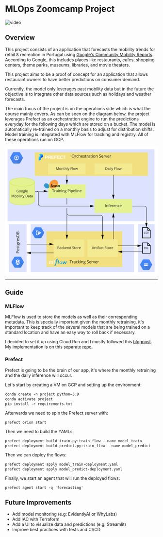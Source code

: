 # MLOps Zoomcamp Project

![video](https://share.cleanshot.com/QLG0NL)

## Overview

This project consists of an application that forecasts the mobility trends for retail & recreation in Portugal using  [Google's Community Mobility Reports](https://www.google.com/covid19/mobility). According to Google, this includes places like restaurants, cafes, shopping centers, theme parks, museums, libraries, and movie theaters.

This project aims to be a proof of concept for an application that allows restaurant owners to have better predictions on consumer demand.

Currently, the model only leverages past mobility data but in the future the objective is to integrate other data sources such as holidays and weather forecasts.

The main focus of the project is on the operations side which is what the course mainly covers. As can be seen on the diagram below, the project leverages Prefect as an orchestration engine to run the predictions everyday for the following days which are stored on a bucket. The model is automatically re-trained on a monthly basis to adjust for distribution shifts. Model training is integrated with MLFlow for tracking and registry. All of these operations run on GCP.

<p align="center">
  <img src="resources/diagram.png" width="650">
</p>

___

## Guide

### MLFlow

MLFlow is used to store the models as well as their corresponding metadata. This is specially important given the monthly retraining, it's important to keep track of the several models that are being trained on a standard location and have an easy way to roll back if necessary.

I decided to set it up using Cloud Run and I mostly followed this [blogpost](https://dlabs.ai/blog/a-step-by-step-guide-to-setting-up-mlflow-on-the-google-cloud-platform/
). My implementation is on this separate [repo](https://github.com/TSFelg/mlflow-for-gcp). 



### Prefect

Prefect is going to be the brain of our app, it's where the monthly retraining and the daily inference will occur. 

Let's start by creating a VM on GCP and setting up the environment:

```
conda create -n project python=3.9
conda activate project
pip install -r requirements.txt
```

Afterwards we need to spin the Prefect server with:

```
prefect orion start
```

Then we need to build the YAMLs:

```
prefect deployment build train.py:train_flow --name model_train
prefect deployment build predict.py:train_flow --name model_predict
```

Then we can deploy the flows:
```
prefect deployment apply model_train-deployment.yaml 
prefect deployment apply model_predict-deployment.yaml 
```

Finally, we start an agent that will run the deployed flows:
```
prefect agent start -q 'forecasting'
```

## Future Improvements

- Add model monitoring (e.g: EvidentlyAI or WhyLabs)
- Add IAC with Terraform
- Add a UI to visualize data and predictions (e.g: Streamlit)
- Improve best practices with tests and CI/CD

